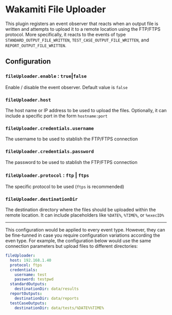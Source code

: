 Wakamiti File Uploader
======================

This plugin registers an event observer that reacts when an output file is written and 
attempts to upload it to a remote location using the FTP/FTPS protocol. More specifically, 
it reacts to the events of type `STANDARD_OUTPUT_FILE_WRITTEN`, `TEST_CASE_OUTPUT_FILE_WRITTEN`, and
`REPORT_OUTPUT_FILE_WRITTEN`.


Configuration
-------------

### `fileUploader.enable` : `true`|`false`

Enable / disable the event observer. Default value is `false`
   

### `fileUploader.host`
The host name or IP address to be used to upload the files. Optionally, it can include a specific
port in the form `hostname:port`

### `fileUploader.credentials.username`
The username to be used to stablish the FTP/FTPS connection

### `fileUploader.credentials.password`
The password to be used to stablish the FTP/FTPS connection

### `fileUploader.protocol` : `ftp` | `ftps`
The specific protocol to be used (`ftps` is recommended)

### `fileUploader.destinationDir`
The destination directory where the files should be uploaded within the remote location. It can include
placeholders like `%DATE%`, `%TIME%`, or `%execID%`


---

This configuration would be applied to every event type. However, they can be fine-tunned in case 
you require configuration variations according the even type. For example, the configuration 
below would use the same connection parameters but upload files to different directories:

```yaml
fileUploader:
  host: 192.168.1.40
  protocol: ftps
  credentials:
    username: test
    password: testpwd
  standardOutputs:
    destinationDir: data/results
  reportOutputs:
    destinationDir: data/reports
  testCaseOutputs:
    destinationDir: data/tests/%DATE%%TIME%
```